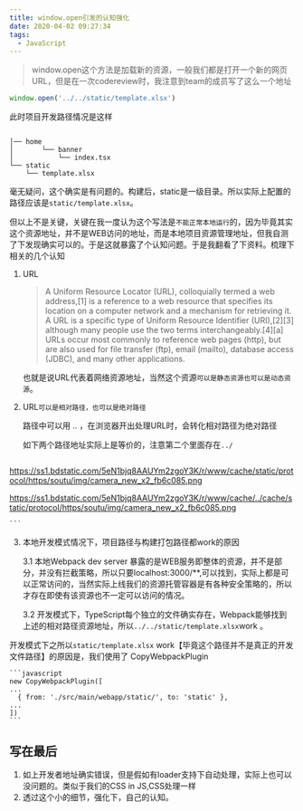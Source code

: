 ```yaml
---
title: window.open引发的认知强化
date: 2020-04-02 09:27:34
tags:
  - JavaScript
---
```

> window.open这个方法是加载新的资源，一般我们都是打开一个新的网页URL，但是在一次codereview时，我注意到team的成员写了这么一个地址

```javascript
window.open('../../static/template.xlsx')

```

此时项目开发路径情况是这样

```

│── home
│       └── banner
│           └── index.tsx
└── static 
    └── template.xlsx

```




毫无疑问，这个确实是有问题的。构建后，static是一级目录。所以实际上配置的路径应该是`static/template.xlsx`。

但以上不是关键，关键在我一度认为这个写法是`不能正常本地运行`的，因为毕竟其实这个资源地址，并不是WEB访问的地址，而是本地项目资源管理地址，但我自测了下发现确实可以的。于是这就暴露了个认知问题。于是我翻看了下资料。梳理下相关的几个认知

1. URL 
  
	> A Uniform Resource Locator (URL), colloquially termed a web address,[1] is a reference to a web resource that specifies its location on a computer network and a mechanism for retrieving it. A URL is a specific type of Uniform Resource Identifier (URI),[2][3] although many people use the two terms interchangeably.[4][a] URLs occur most commonly to reference web pages (http), but are also used for file transfer (ftp), email (mailto), database access (JDBC), and many other applications.

	也就是说URL代表着网络资源地址，当然这个资源`可以是静态资源也可以是动态资源`。

2. URL`可以是相对路径，也可以是绝对路径`

	路径中可以用 .. ，在浏览器开出处理URL时，会转化相对路径为绝对路径

	如下两个路径地址实际上是等价的，注意第二个里面存在`../`

	```html
https://ss1.bdstatic.com/5eN1bjq8AAUYm2zgoY3K/r/www/cache/static/protocol/https/soutu/img/camera_new_x2_fb6c085.png


https://ss1.bdstatic.com/5eN1bjq8AAUYm2zgoY3K/r/www/cache/../cache/static/protocol/https/soutu/img/camera_new_x2_fb6c085.png

	```

3. 本地开发模式情况下，项目路径与构建打包路径都work的原因
   
   3.1 本地Webpack dev server 暴露的是WEB服务即整体的资源，并不是部分，并没有拦截策略，所以只要localhost:3000/**,可以找到，实际上都是可以正常访问的，当然实际上线我们的资源托管容器是有各种安全策略的，所以才存在即使有该资源也不一定可以访问的情况。

   3.2  开发模式下，TypeScript每个独立的文件确实存在，Webpack能够找到上述的相对路径资源地址，所以`../../static/template.xlsx`work 。

开发模式下之所以`static/template.xlsx` work【毕竟这个路径并不是真正的开发文件路径】的原因是，我们使用了 CopyWebpackPlugin

  
	```javascript
	new CopyWebpackPlugin([
    ...
      { from: './src/main/webapp/static/', to: 'static' },
    ...
    ])
	```

## 写在最后
1. 如上开发者地址确实错误，但是假如有loader支持下自动处理，实际上也可以没问题的。类似于我们的CSS in JS,CSS处理一样
2. 透过这个小的细节，强化下，自己的认知。


